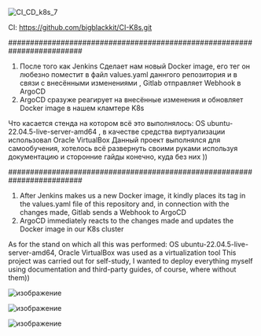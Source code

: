 ![CI_CD_k8s_7](https://github.com/user-attachments/assets/9b84c3d2-956a-4658-ad57-d7e9b777b1ab)

CI: https://github.com/bigblackkit/CI-K8s.git

#########################################################################

1. После того как Jenkins Сделает нам новый Docker image,
его тег он любезно поместит в файл values.yaml даннгого репозитория и в связи с внесёнными изменениями ,
Gitlab отправляет Webhook в ArgoCD
2. ArgoCD сразуже реагирует на внесённые изменения и обновляет Docker image в нашем кламтере K8s

Что касается стенда на котором всё это выполнялось: OS ubuntu-22.04.5-live-server-amd64 , в качестве средства виртуализации использовал Oracle VirtualBox Данный проект выполнялся для самообучения, хотелось всё развернуть своими руками используя документацию и сторонние гайды конечно, куда без них ))

#########################################################################
1. After Jenkins makes us a new Docker image,
it kindly places its tag in the values.yaml file of this repository and, in connection with the changes made,
Gitlab sends a Webhook to ArgoCD
2. ArgoCD immediately reacts to the changes made and updates the Docker image in our K8s cluster

As for the stand on which all this was performed: OS ubuntu-22.04.5-live-server-amd64, Oracle VirtualBox was used as a virtualization tool This project was carried out for self-study, I wanted to deploy everything myself using documentation and third-party guides, of course, where without them))

![изображение](https://github.com/user-attachments/assets/f2317f71-8351-488b-ac51-cac1452347f6)

![изображение](https://github.com/user-attachments/assets/e5ced8a7-cdbc-4aed-a569-6a3d19dfbd93)

![изображение](https://github.com/user-attachments/assets/3b6bbbae-6ece-4024-9ec1-ea2933abfc91)
